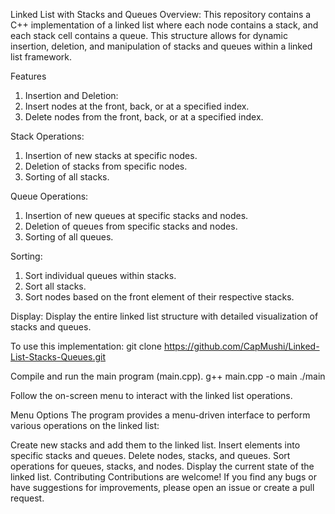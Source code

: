 Linked List with Stacks and Queues
Overview:
This repository contains a C++ implementation of a linked list where each node contains a stack, and each stack cell contains a queue. This structure allows for dynamic insertion, deletion, and manipulation of stacks and queues within a linked list framework.

Features
1. Insertion and Deletion:
2. Insert nodes at the front, back, or at a specified index.
3. Delete nodes from the front, back, or at a specified index.
   
Stack Operations:
1. Insertion of new stacks at specific nodes.
2. Deletion of stacks from specific nodes.
3. Sorting of all stacks.
   
Queue Operations:
1. Insertion of new queues at specific stacks and nodes.
2. Deletion of queues from specific stacks and nodes.
3. Sorting of all queues.
   
Sorting:
1. Sort individual queues within stacks.
2. Sort all stacks.
3. Sort nodes based on the front element of their respective stacks.
   
Display:
  Display the entire linked list structure with detailed visualization of stacks and queues.

To use this implementation:
git clone https://github.com/CapMushi/Linked-List-Stacks-Queues.git

Compile and run the main program (main.cpp).
g++ main.cpp -o main
./main

Follow the on-screen menu to interact with the linked list operations.

Menu Options
The program provides a menu-driven interface to perform various operations on the linked list:

Create new stacks and add them to the linked list.
Insert elements into specific stacks and queues.
Delete nodes, stacks, and queues.
Sort operations for queues, stacks, and nodes.
Display the current state of the linked list.
Contributing
Contributions are welcome! If you find any bugs or have suggestions for improvements, please open an issue or create a pull request.
